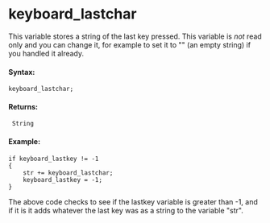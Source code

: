 # keyboard_lastchar

This variable stores a string of the last key pressed. This variable is
*not* read only and you can change it, for example to set it to "" (an
empty string) if you handled it already.

#### **Syntax:**

``` gml
keyboard_lastchar;
```

#### **Returns:**

``` gml
 String
```

#### **Example:**

``` gml
if keyboard_lastkey != -1
{
    str += keyboard_lastchar;
    keyboard_lastkey = -1;
}
```

The above code checks to see if the lastkey variable is greater than -1,
and if it is it adds whatever the last key was as a string to the
variable "str".
